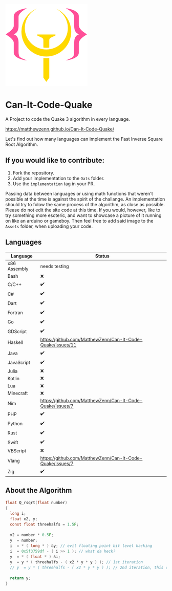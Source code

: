 ![logo.png](Assets/logo.png)
# Can-It-Code-Quake
A Project to code the Quake 3 algorithm in every language.

<https://matthewzenn.github.io/Can-It-Code-Quake/>

Let's find out how many languages can implement the Fast Inverse Square Root Algorithm. 

## If you would like to contribute:
 1. Fork the repository.
 2. Add your implementation to the ```Oats``` folder.
 3. Use the ```implementation``` tag in your PR.
 
 Passing data between languages or using math functions that weren't possible at the time is against the spirit of the challange. An implementation should try to folow the same process of the algorithm, as close as possible. Please do not edit the site code at this time. If you would, however, like to try something  more esoteric, and want to showcase a picture of it running on like an arduino or gameboy. Then feel free to add said image to the ```Assets``` folder, when uploading your code.

## Languages
| Language  | Status |
| ---------------------- | ---------------------- |
| x86 Assembly  | needs testing |
| Bash  | :x:  |
| C/C++  | :heavy_check_mark:  |
| C#  | :heavy_check_mark:  |
| Dart  | :heavy_check_mark:  |
| Fortran  | :heavy_check_mark:  |
| Go  | :heavy_check_mark:  |
| GDScript  | :heavy_check_mark:  |
| Haskell  | https://github.com/MatthewZenn/Can-It-Code-Quake/issues/11  |
| Java  | :heavy_check_mark:  |
| JavaScript  | :heavy_check_mark:  |
| Julia  | :x:  |
| Kotlin  | :x:  |
| Lua  | :x:  |
| Minecraft  | :x:  |
| Nim  | https://github.com/MatthewZenn/Can-It-Code-Quake/issues/7  |
| PHP  | :heavy_check_mark:  |
| Python  | :heavy_check_mark:  |
| Rust  | :heavy_check_mark:  |
| Swift  | :heavy_check_mark:  |
| VBScript  | :x:  |
| Vlang  | https://github.com/MatthewZenn/Can-It-Code-Quake/issues/7  |
| Zig  | :heavy_check_mark:  |

## About the Algorithm
```c 
float Q_rsqrt(float number)
{
  long i;
  float x2, y;
  const float threehalfs = 1.5F;

  x2 = number * 0.5F;
  y  = number;
  i  = * ( long * ) &y; // evil floating point bit level hacking
  i  = 0x5f3759df - ( i >> 1 ); // what da heck?
  y  = * ( float * ) &i;
  y  = y * ( threehalfs - ( x2 * y * y ) ); // 1st iteration
  // y  = y * ( threehalfs - ( x2 * y * y ) ); // 2nd iteration, this can be removed

  return y;
}
```
